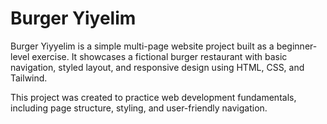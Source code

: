 # Burger Yiyelim

Burger Yiyyelim is a simple multi-page website project built as a beginner-level exercise. It showcases a fictional burger restaurant with basic navigation, styled layout, and responsive design using HTML, CSS, and Tailwind.

This project was created to practice web development fundamentals, including page structure, styling, and user-friendly navigation.

